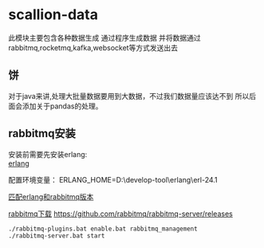 # scallion-data

此模块主要包含各种数据生成
通过程序生成数据
并将数据通过rabbitmq,rocketmq,kafka,websocket等方式发送出去

## 饼

对于java来讲,处理大批量数据要用到大数据，不过我们数据量应该达不到
所以后面会添加关于pandas的处理。

## rabbitmq安装

安装前需要先安装erlang:  
[erlang](https://www.erlang.org/downloads)

配置环境变量： ERLANG_HOME=D:\develop-tool\erlang\erl-24.1

[匹配erlang和rabbitmq版本](https://rabbitmq.com/which-erlang.html)

[rabbitmq下载](https://rabbitmq.com/install-windows.html)
https://github.com/rabbitmq/rabbitmq-server/releases

```
./rabbitmq-plugins.bat enable.bat rabbitmq_management
./rabbitmq-server.bat start
```

